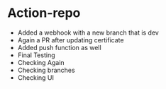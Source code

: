 # Action-repo
- Added a webhook with a new branch that is dev
- Again a PR after updating certificate
- Added push function as well
- Final Testing 
- Checking Again
- Checking branches
- Checking UI
